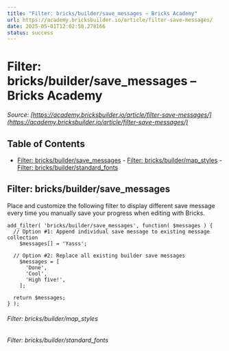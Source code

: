 ```yaml
---
title: "Filter: bricks/builder/save_messages – Bricks Academy"
url: https://academy.bricksbuilder.io/article/filter-save-messages/
date: 2025-05-01T12:02:58.278166
status: success
---
```


# Filter: bricks/builder/save_messages – Bricks Academy

*Source: [https://academy.bricksbuilder.io/article/filter-save-messages/](https://academy.bricksbuilder.io/article/filter-save-messages/)*

## Table of Contents

- [Filter: bricks/builder/save_messages](#filter-bricksbuildersavemessages)
        - [Filter: bricks/builder/map_styles](#filter-bricksbuildermapstyles)
        - [Filter: bricks/builder/standard_fonts](#filter-bricksbuilderstandardfonts)

## Filter: bricks/builder/save_messages

Place and customize the following filter to display different save message every time you manually save your progress when editing with Bricks.

```
add_filter( 'bricks/builder/save_messages', function( $messages ) {
  // Option #1: Append individual save message to existing message collection
    $messages[] = 'Yasss';

  // Option #2: Replace all existing builder save messages
    $messages = [
      'Done',
      'Cool',
      'High five!',
    ];

  return $messages;
} );
```

###### Filter: bricks/builder/map_styles

###### Filter: bricks/builder/standard_fonts

